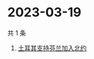 # 2023-03-19

共 1 条

<!-- BEGIN -->
<!-- 最后更新时间 Sun Mar 19 2023 05:08:17 GMT+0800 (China Standard Time) -->

1. [土耳其支持芬兰加入北约](https://www.zhihu.com/search?q=土耳其支持芬兰加入北约)

<!-- END -->
